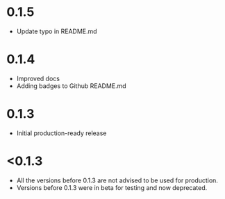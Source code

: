 # 0.1.5

- Update typo in README.md

# 0.1.4

- Improved docs
- Adding badges to Github README.md

# 0.1.3

- Initial production-ready release

# <0.1.3

- All the versions before 0.1.3 are not advised to be used for production.
- Versions before 0.1.3 were in beta for testing and now deprecated.